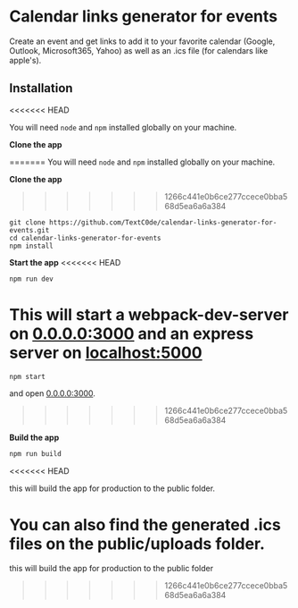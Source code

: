 # Calendar links generator for events

Create an event and get links to add it to your favorite calendar (Google, Outlook, Microsoft365, Yahoo) as well as an .ics file (for calendars like apple's).

## Installation
<<<<<<< HEAD

You will need `node` and `npm` installed globally on your machine.

**Clone the app**

=======
You will need `node` and `npm` installed globally on your machine.

**Clone the app**
>>>>>>> 1266c441e0b6ce277ccece0bba568d5ea6a6a384
```
git clone https://github.com/TextC0de/calendar-links-generator-for-events.git
cd calendar-links-generator-for-events
npm install
```

**Start the app**
<<<<<<< HEAD

```bash
npm run dev
```

This will start a webpack-dev-server on [0.0.0.0:3000](http://0.0.0.0:3000/) and an express server on [localhost:5000](http://localhost:5000/)
=======
```bash
npm start
```
and open [0.0.0.0:3000](http://0.0.0.0:3000/).
>>>>>>> 1266c441e0b6ce277ccece0bba568d5ea6a6a384

**Build the app**

```bash
npm run build
```
<<<<<<< HEAD

this will build the app for production to the public folder.

You can also find the generated .ics files on the public/uploads folder.
=======
this will build the app for production to the public folder
>>>>>>> 1266c441e0b6ce277ccece0bba568d5ea6a6a384
